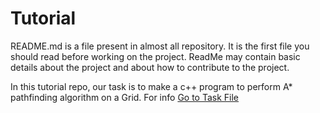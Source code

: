 # Tutorial
README.md is a file present in almost all repository. It is the first file you should read before working on the project.
ReadMe may contain basic details about the project and about how to contribute to the project.

In this tutorial repo, our task is to make a c++ program to perform A* pathfinding algorithm on a Grid.
For info [Go to Task File](Task)
